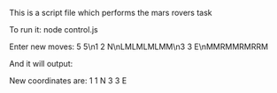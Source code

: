 This is a script file which performs the mars rovers task

To run it: node control.js

  Enter new moves: 5 5\n1 2 N\nLMLMLMLMM\n3 3 E\nMMRMMRMRRM

And it will output:

  New coordinates are:
  1 1 N
  3 3 E

